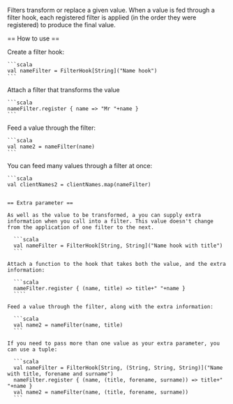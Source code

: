 Filters transform or replace a given value.
When a value is fed through a filter hook, each registered filter is applied (in the order they were registered) to produce the final value.

== How to use ==

Create a filter hook:

    ```scala
    val nameFilter = FilterHook[String]("Name hook")
    ```

Attach a filter that transforms the value

    ```scala
    nameFilter.register { name => "Mr "+name }
    ```

Feed a value through the filter:

    ```scala
    val name2 = nameFilter(name)
    ```

You can feed many values through a filter at once:

    ```scala
    val clientNames2 = clientNames.map(nameFilter)
  ```

== Extra parameter ==

As well as the value to be transformed, a you can supply extra information when you call into a filter. This value doesn't change from the application of one filter to the next.

    ```scala
    val nameFilter = FilterHook[String, String]("Name hook with title")
    ```

Attach a function to the hook that takes both the value, and the extra information:

    ```scala
    nameFilter.register { (name, title) => title+" "+name }
    ````

Feed a value through the filter, along with the extra information:

    ```scala
    val name2 = nameFilter(name, title)
    ```

If you need to pass more than one value as your extra parameter, you can use a tuple:

    ```scala
    val nameFilter = FilterHook[String, (String, String, String)]("Name with title, forename and surname")
    nameFilter.register { (name, (title, forename, surname)) => title+" "+name }
    val name2 = nameFilter(name, (title, forename, surname))
    ```

